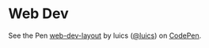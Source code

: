 # Web Dev


<p data-height="600" data-theme-id="0" data-slug-hash="qZLoWz" data-default-tab="css,result" data-user="luics" data-embed-version="2" class="codepen">See the Pen <a href="http://codepen.io/luics/pen/qZLoWz/">web-dev-layout</a> by luics (<a href="http://codepen.io/luics">@luics</a>) on <a href="http://codepen.io">CodePen</a>.</p>
<script async src="//assets.codepen.io/assets/embed/ei.js"></script>